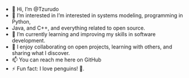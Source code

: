 - 👋 Hi, I’m @Tzurudo
- 👀 I’m interested in I’m interested in systems modeling, programming in Python,
-    Java, and C++, and everything related to open source.
- 🌱 I’m currently learning and improving my skills in software development.
- 💞️ I enjoy collaborating on open projects, learning with others, and sharing what I discover.
- 📫 You can reach me here on GitHub
- ⚡ Fun fact: I love penguins! 🐧.
<!---
Tzurudo/Tzurudo is a ✨ special ✨ repository because its `README.md` (this file) appears on your GitHub profile.
You can click the Preview link to take a look at your changes.
--->

